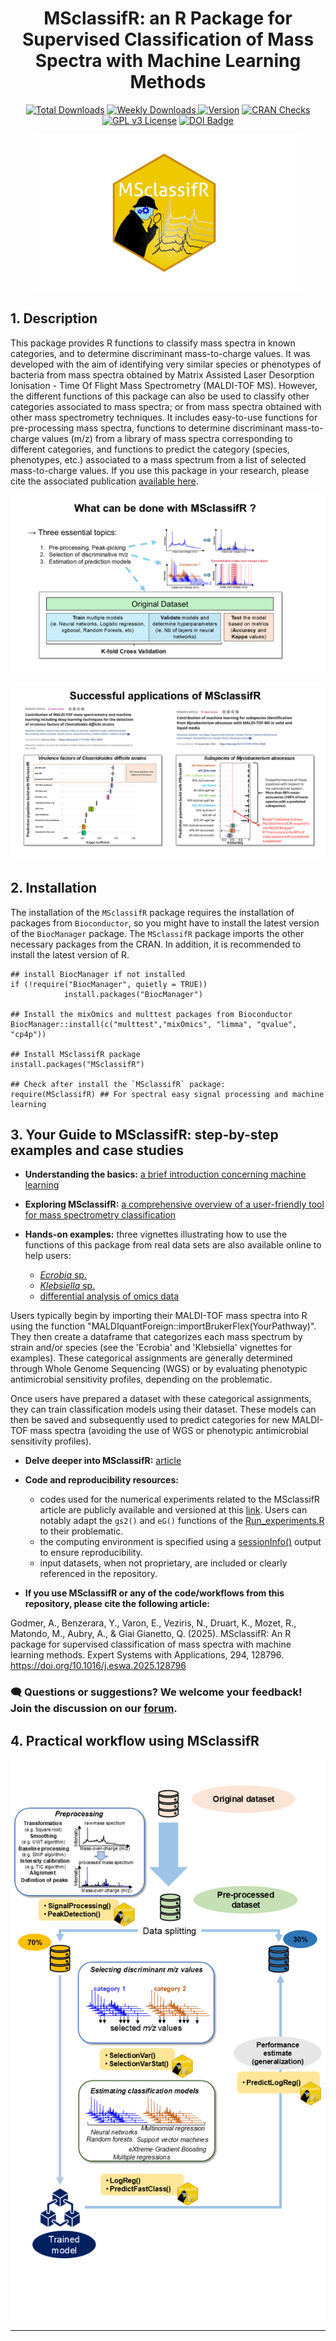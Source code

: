 <h1 align="center">MSclassifR: an R Package for Supervised Classification of Mass Spectra with Machine Learning Methods</h1>

<div align="center" style="margin-top: 10px;">
  <a href="https://cran.r-project.org/web/packages/MSclassifR/index.html"><img src="https://cranlogs.r-pkg.org/badges/grand-total/MSclassifR?color=green" alt="Total Downloads"></a>
   <a href="https://cran.r-project.org/package=MSclassifR"> <img src="https://cranlogs.r-pkg.org/badges/last-week/MSclassifR?color=yellow" alt="Weekly Downloads"> </a>
  <a href="https://cran.r-project.org/web/packages/MSclassifR/index.html"><img src="https://www.r-pkg.org/badges/version/MSclassifR" alt="Version"></a>
  <a href="https://cran.r-project.org/web/checks/check_results_MSclassifR.html"><img src="https://badges.cranchecks.info/worst/MSclassifR.svg" alt="CRAN Checks"></a>
  <a href="https://www.gnu.org/licenses/gpl-3.0"><img src="https://img.shields.io/badge/License-GPLv3-blue.svg" alt="GPL v3 License"></a>
  <a href="https://doi.org/10.1016/j.eswa.2025.128796">
    <img src="https://img.shields.io/badge/https://doi.org/10.1101/2022.03.14.484252-blue.svg" alt="DOI Badge">
</div></a>
  
<p align="center" style="max-width: 100%; max-height: 100%;">
  <img src="Figures/LogoMSclassifR.jpg" width="430" height="250">
</p>

## 1. Description

This package provides R functions to classify mass spectra in known categories, and to determine discriminant mass-to-charge values. It was developed with the aim of identifying very similar species or phenotypes of bacteria from  mass spectra obtained by Matrix Assisted Laser Desorption Ionisation - Time Of Flight Mass Spectrometry (MALDI-TOF MS). However, the different functions of this package can also be used to classify other categories associated to mass spectra; or from mass spectra obtained with other mass spectrometry techniques. It includes easy-to-use functions for pre-processing mass spectra, functions to determine discriminant mass-to-charge values (m/z) from a library of mass spectra corresponding to different categories, and functions to predict the category (species, phenotypes, etc.) associated to a mass spectrum from a list of selected mass-to-charge values. If you use this package in your research, please cite the associated publication [available here](https://doi.org/10.1016/j.eswa.2025.128796).

<p align="center">
  <img src="Figures/introductionMSclassifR.png"
    style="max-width: 100%; height: auto; object-fit: contain;">
</p>

<p align="center">
  <img src="Figures/Articles.png"
    style="max-width: 100%; height: auto; object-fit: contain;">
</p>

## 2. Installation

The installation of the `MSclassifR` package requires the installation of packages from `Bioconductor`, so you might have to install the latest version of the `BiocManager` package. The `MSclassifR` package imports the other necessary packages from the CRAN. In addition, it is recommended to install the latest version of R.

```
## install BiocManager if not installed
if (!require("BiocManager", quietly = TRUE))
            install.packages("BiocManager")

## Install the mixOmics and multtest packages from Bioconductor
BiocManager::install(c("multtest","mixOmics", "limma", "qvalue", "cp4p"))

## Install MSclassifR package
install.packages("MSclassifR")

## Check after install the `MSclassifR` package:
require(MSclassifR) ## For spectral easy signal processing and machine learning
```

## 3. Your Guide to MSclassifR: step-by-step examples and case studies
- **Understanding the basics:** [a brief introduction concerning machine learning](Documents/ML_intro.md)
  
- **Exploring MSclassifR:** [a comprehensive overview of a user-friendly tool for mass spectrometry classification](Documents/MSclassifR_summary.md)
  
- **Hands-on examples:** three vignettes illustrating how to use the functions of this package from real data sets are also available online to help users: 
  - [*Ecrobia* sp.](https://agodmer.github.io/MSclassifR_examples/Vignettes/Vignettemsclassifr_Ecrobiav3.html)
  - [*Klebsiella* sp.](https://agodmer.github.io/MSclassifR_examples/Vignettes/Vignettemsclassifr_Klebsiellav3.html)
  - [differential analysis of omics data](https://agodmer.github.io/MSclassifR_examples/Vignettes/Vignettemsclassifr_DAv3.html)
 
Users typically begin by importing their MALDI-TOF mass spectra into R using the function "MALDIquantForeign::importBrukerFlex(YourPathway)". They then create a dataframe that categorizes each mass spectrum by strain and/or species (see the 'Ecrobia' and 'Klebsiella' vignettes for examples). These categorical assignments are generally determined through Whole Genome Sequencing (WGS) or by evaluating phenotypic antimicrobial sensitivity profiles, depending on the problematic.

Once users have prepared a dataset with these categorical assignments, they can train classification models using their dataset. These models can then be saved and subsequently used to predict categories for new MALDI-TOF mass spectra (avoiding the use of WGS or phenotypic antimicrobial sensitivity profiles).
    
- **Delve deeper into MSclassifR:** [article](https://doi.org/10.1016/j.eswa.2025.128796)
  
- **Code and reproducibility resources:**
    - codes used for the numerical experiments related to the MSclassifR article are publicly available and versioned at this [link](Experiments/README.md). Users can notably adapt the ```gs2()``` and ```eG()``` functions of the [Run_experiments.R]( https://github.com/agodmer/MSclassifR_examples/blob/main/Experiments/Run_experiments.R) to their problematic.
    - the computing environment is specified using a [sessionInfo()](Experiments/SessionInfo.txt) output to ensure reproducibility.
    - input datasets, when not proprietary, are included or clearly referenced in the repository.
      
- **If you use MSclassifR or any of the code/workflows from this repository, please cite the following article:**

Godmer, A., Benzerara, Y., Varon, E., Veziris, N., Druart, K., Mozet, R., Matondo, M., Aubry, A., & Giai Gianetto, Q. (2025).
MSclassifR: An R package for supervised classification of mass spectra with machine learning methods.
Expert Systems with Applications, 294, 128796. https://doi.org/10.1016/j.eswa.2025.128796

### 🗨️ Questions or suggestions? We welcome your feedback! Join the discussion on our [forum](https://github.com/agodmer/MSclassifR_examples/discussions).

## 4. Practical workflow using MSclassifR

<p align="center" style="max-width: 100%; max-height: 100%;">
  <img src="Figures/MSclassifRworkflow.PNG" alt="MSclassifR Workflow" 
       style="max-width: 100%; height: auto; object-fit: contain;">
</p>

---
